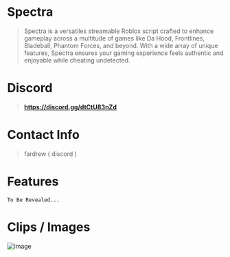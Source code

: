 # Spectra
> Spectra is a versatiles streamable Roblox script crafted to enhance gameplay across a multitude of games like Da Hood, Frontlines, Bladeball, Phantom Forces, and beyond. With a wide array of unique features, Spectra ensures your gaming experience feels authentic and enjoyable while cheating undetected.
# Discord
> **https://discord.gg/dtCtU83nZd**
# Contact Info
> fardrew ( discord )
# Features
```To Be Revealed...```
# Clips / Images
![image](https://github.com/fardrew/Spectra/assets/160489710/0933f7cc-d677-451d-afbb-da388cd66363)
